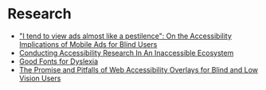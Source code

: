 # Research

- ["I tend to view ads almost like a pestilence": On the Accessibility Implications of Mobile Ads for Blind Users](https://dl.acm.org/doi/10.1145/3597503.3639228)
- [Conducting Accessibility Research In An Inaccessible Ecosystem](https://www.smashingmagazine.com/2024/04/conducting-accessibility-research-inaccessible-ecosystem/)
- [Good Fonts for Dyslexia](https://dyslexiahelp.umich.edu/sites/default/files/good_fonts_for_dyslexia_study.pdf)
- [The Promise and Pitfalls of Web Accessibility Overlays for Blind and Low Vision Users](https://www.researchgate.net/profile/Garreth-Tigwell/publication/383118166_The_Promise_and_Pitfalls_of_Web_Accessibility_Overlays_for_Blind_and_Low_Vision_Users/links/66bd55a0145f4d35535a8988/The-Promise-and-Pitfalls-of-Web-Accessibility-Overlays-for-Blind-and-Low-Vision-Users.pdf)
